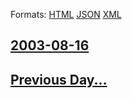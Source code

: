 
Formats: [HTML](2003/08/16/index.html)  [JSON](2003/08/16/index.json)  [XML](2003/08/16/index.xml)  

## [2003-08-16](/news/2003/08/16/index.md)

## [Previous Day...](/news/2003/08/15/index.md)

